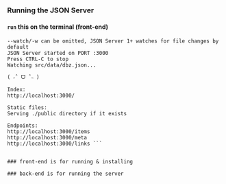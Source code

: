 ### Running the JSON Server
#### ```run``` this on the terminal (front-end)
```$ npx json-server --watch src/data/dbz.json
--watch/-w can be omitted, JSON Server 1+ watches for file changes by default
JSON Server started on PORT :3000
Press CTRL-C to stop
Watching src/data/dbz.json...

( ˶ˆ ᗜ ˆ˵ )

Index:
http://localhost:3000/

Static files:
Serving ./public directory if it exists

Endpoints:
http://localhost:3000/items
http://localhost:3000/meta
http://localhost:3000/links ```


### front-end is for running & installing

### back-end is for running the server